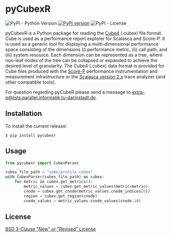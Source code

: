 # pyCubexR

![PyPI - Python Version](https://img.shields.io/pypi/pyversions/pycubexr?style=plastic)
[![PyPI version](https://badge.fury.io/py/pycubexr.png)](https://badge.fury.io/py/pycubexr)
![PyPI - License](https://img.shields.io/pypi/l/pycubexr?style=plastic)

pyCubexR is a Python package for reading the [Cube4](https://www.scalasca.org/scalasca/software/cube-4.x/download.html) (.cubex) file format. Cube is used as a performance report explorer for Scalasca and Score-P. It is used as a generic tool for displaying a multi-dimensional performance space consisting of the dimensions (i) performance metric, (ii) call path, and (iii) system resource. Each dimension can be represented as a tree, where non-leaf nodes of the tree can be collapsed or expanded to achieve the desired level of granularity. The Cube4 (.cubex) data format is provided for Cube files produced with the [Score-P](https://www.vi-hps.org/projects/score-p) performance instrumentation and measurement infrastructure or the [Scalasca version 2.x](https://www.scalasca.org/scalasca/software/scalasca-2.x/download.html) trace analyzer (and other compatible tools). 

For question regarding pyCubeR please send a message to <extra-p@lists.parallel.informatik.tu-darmstadt.de>.

## Installation

To install the current release:

```
$ pip install pycubexr
```

## Usage

```python
from pycubexr import CubexParser

cubex_file_path = "some/profile.cubex"
with CubexParser(cubex_file_path) as cubex:
    for metric in cubex.get_metrics():
        metric_values = cubex.get_metric_values(metric=metric)
        cnode = cubex.get_cnode(metric_values.cnode_indices[0])
        region = cubex.get_region(cnode)
        cnode_values = metric_values.cnode_values(cnode.id)
```

## License

[BSD 3-Clause "New" or "Revised" License](LICENSE)
